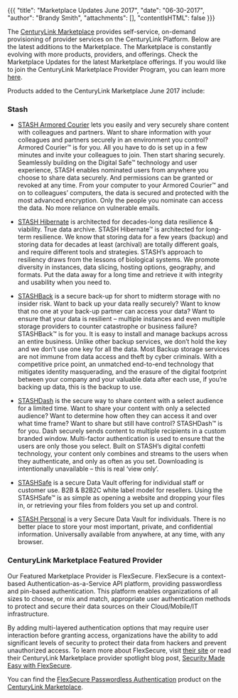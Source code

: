 {{{
"title": "Marketplace Updates June 2017",
"date": "06-30-2017",
"author": "Brandy Smith",
"attachments": [],
"contentIsHTML": false
}}}

The [CenturyLink Marketplace](https://www.ctl.io/marketplace/) provides self-service, on-demand provisioning of provider services on the CenturyLink Platform. Below are the latest additions to the Marketplace. The Marketplace is constantly evolving with more products, providers, and offerings. Check the Marketplace Updates for the latest Marketplace offerings. If you would like to join the CenturyLink Marketplace Provider Program, you can learn more [here](https://www.ctl.io/marketplace-program/).

Products added to the CenturyLink Marketplace June 2017 include:

### Stash

* [STASH Armored Courier](https://www.ctl.io/marketplace/partner/ZY8M/product/STASH%20Armoured%20Courier/) lets you easily and very securely share content with colleagues and partners. Want to share information with your colleagues and partners securely in an environment you control? Armored Courier™ is for you. All you have to do is set up in a few minutes and invite your colleagues to join. Then start sharing securely. Seamlessly building on the Digital Safe™ technology and user experience, STASH enables nominated users from anywhere you choose to share data securely. And permissions can be granted or revoked at any time.
From your computer to your Armored Courier™ and on to colleagues’ computers, the data is secured and protected with the most advanced encryption. Only the people you nominate can access the data. No more reliance on vulnerable emails.

* [STASH Hibernate](https://www.ctl.io/marketplace/partner/ZY8M/product/STASH%20Hibernate/) is architected for decades-long data resilience & viability. True data archive. STASH Hibernate™ is architected for long-term resilience. We know that storing data for a few years (backup) and storing data for decades at least (archival) are totally different goals, and require different tools and strategies. STASH’s approach to resiliency draws from the lessons of biological systems. We promote diversity in instances, data slicing, hosting options, geography, and formats. Put the data away for a long time and retrieve it with integrity and usability when you need to.

* [STASHBack](https://www.ctl.io/marketplace/partner/ZY8M/product/STASHBack/) is a secure back-up for short to midterm storage with no insider risk. Want to back up your data really securely? Want to know that no one at your back-up partner can access your data? Want to ensure that your data is resilient – multiple instances and even multiple storage providers to counter catastrophe or business failure? STASHBack™ is for you. It is easy to install and manage backups across an entire business. Unlike other backup services, we don’t hold the key and we don’t use one key for all the data. Most Backup storage services are not immune from data access and theft by cyber criminals. With a competitive price point, an unmatched end-to-end technology that mitigates identity masquerading, and the erasure of the digital footprint between your company and your valuable data after each use, if you’re backing up data, this is the backup to use.

* [STASHDash](https://www.ctl.io/marketplace/partner/ZY8M/product/STASHDash/) is the secure way to share content with a select audience for a limited time. Want to share your content with only a selected audience? Want to determine how often they can access it and over what time frame? Want to share but still have control? STASHDash™ is for you. Dash securely sends content to multiple recipients in a custom branded window. Multi-factor authentication is used to ensure that the users are only those you select. Built on STASH’s digital confetti technology, your content only combines and streams to the users when they authenticate, and only as often as you set. Downloading is intentionally unavailable – this is real ‘view only’.

* [STASHSafe](https://www.ctl.io/marketplace/partner/ZY8M/product/STASHSafe/) is a secure Data Vault offering for individual staff or customer use. B2B & B2B2C white label model for resellers. Using the STASHSafe™ is as simple as opening a website and dropping your files in, or retrieving your files from folders you set up and control.

* [STASH Personal](https://www.ctl.io/marketplace/partner/ZY8M/product/STASH%20Personal/) is a very Secure Data Vault for individuals. There is no better place to store your most important, private, and confidential information. Universally available from anywhere, at any time, with any browser.


### CenturyLink Marketplace Featured Provider

Our Featured Marketplace Provider is FlexSecure. FlexSecure is a context-based Authentication-as-a-Service API platform, providing passwordless and pin-based authentication. This platform enables organizations of all sizes to choose, or mix and match, appropriate user authentication methods to protect and secure their data sources on their Cloud/Mobile/IT infrastructure.

By adding multi-layered authentication options that may require user interaction before granting access, organizations have the ability to add significant levels of security to protect their data from hackers and prevent unauthorized access. To learn more about FlexSecure, visit [their site](http://www.flexsecure.co/) or read their CenturyLink Marketplace provider spotlight blog post, [Security Made Easy with FlexSecure](https://www.ctl.io/blog/post/security-made-easy-with-flexsecure/).

You can find the [FlexSecure Passwordless Authentication](https://www.ctl.io/marketplace/partner/ADMN/product/FlexSecure%20Passwordless%20Authentication/) product on the [CenturyLink Marketplace](https://www.ctl.io/marketplace/).

